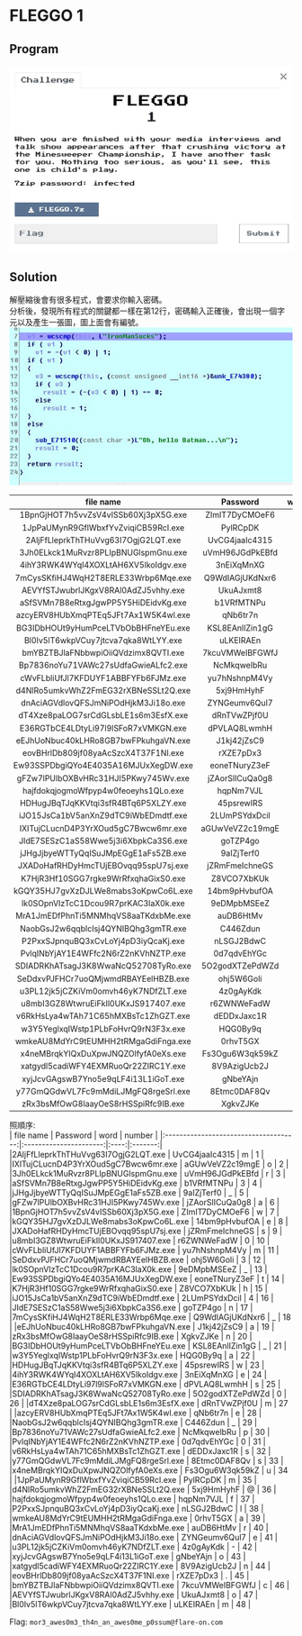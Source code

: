 # FLEGGO 1

## Program
![program](picture/program.jpg)  

## Solution
解壓縮後會有很多程式，會要求你輸入密碼。  
分析後，發現所有程式的關鍵都一樣在第12行，密碼輸入正確後，會出現一個字元以及產生一張圖，圖上面會有編號。  
![key](picture/key.JPG)  

|           file name                   |       Password         | word |  number |
|:-------------------------------------:|:----------------------:|:----:|:-------:|
|1BpnGjHOT7h5vvZsV4vISSb60Xj3pX5G.exe   |    ZImIT7DyCMOeF6      |  w   |    7    |
|1JpPaUMynR9GflWbxfYvZviqiCB59RcI.exe   |    PylRCpDK            |  m   |    35   |
|2AljFfLleprkThTHuVvg63I7OgjG2LQT.exe   |    UvCG4jaaIc4315      |  m   |    1    |
|3Jh0ELkck1MuRvzr8PLIpBNUGlspmGnu.exe   |    uVmH96JGdPkEBfd     |  r   |    3    |
|4ihY3RWK4WYqI4XOXLtAH6XV5lkoIdgv.exe   |    3nEiXqMnXG          |  e   |    24   |
|7mCysSKfiHJ4WqH2T8ERLE33Wrbp6Mqe.exe   |    Q9WdIAGjUKdNxr6     |  _   |    18   |
|AEVYfSTJwubrlJKgxV8RAl0AdZJ5vhhy.exe   |    UkuAJxmt8           |  o   |    47   |
|aSfSVMn7B8eRtxgJgwPP5Y5HiDEidvKg.exe   |    b1VRfMTNPu          |  3   |    4    |
|azcyERV8HUbXmqPTEq5JFt7Ax1W5K4wl.exe   |    qNb6tr7n            |  e   |    28   |
|BG3IDbHOUt9yHumPceLTVbObBHFneYEu.exe   |    KSL8EAnlIZin1gG     |  _   |    21   |
|Bl0Iv5lT6wkpVCuy7jtcva7qka8WtLYY.exe   |    uLKEIRAEn           |  m   |    48   |
|bmYBZTBJlaFNbbwpiOiiQVdzimx8QVTI.exe   |    7kcuVMWeIBFGWfJ     |  c   |    46   |
|Bp7836noYu71VAWc27sUdfaGwieALfc2.exe   |    NcMkqwelbRu         |  p   |    30   |
|cWvFLbliUfJl7KFDUYF1ABBFYFb6FJMz.exe   |    yu7hNshnpM4Vy       |  m   |    11   |
|d4NlRo5umkvWhZ2FmEG32rXBNeSSLt2Q.exe   |    5xj9HmHyhF          |  @   |    36   |
|dnAciAGVdlovQFSJmNiPOdHjkM3Ji18o.exe   |    ZYNGeumv6QuI7       |  e   |    41   |
|dT4Xze8paLOG7srCdGLsbLE1s6m3EsfX.exe   |    dRnTVwZPjf0U        |  m   |    27   |
|E36RGTbCE4LDtyLi97l9lSFoR7xVMKGN.exe   |    dPVLAQ8LwmhH        |  s   |    25   |
|eEJhUoNbuc40kLHRo8GB7bwFPkuhgaVN.exe   |    J1kj42jZsC9         |  a   |    19   |
|eovBHrlDb809jf08yaAcSzcX4T37F1NI.exe   |    rXZE7pDx3           |  .   |    45   |
|Ew93SSPDbgiQYo4E4035A16MJUxXegDW.exe   |    eoneTNuryZ3eF       |  t   |    14   |
|gFZw7lPUlbOXBvHRc31HJI5PKwy745Wv.exe   |    jZAorSlICuQa0g8     |  a   |    6    |
|hajfdokqjogmoWfpyp4w0feoeyhs1QLo.exe   |    hqpNm7VJL           |  f   |    37   |
|HDHugJBqTJqKKVtqi3sfR4BTq6P5XLZY.exe   |    45psrewIRS          |  w   |    23   |
|iJO15JsCa1bV5anXnZ9dTC9iWbEDmdtf.exe   |    2LUmPSYdxDcil       |  4   |    16   |
|IXITujCLucnD4P3YrXOud5gC7Bwcw6mr.exe   |    aGUwVeVZ2c19mgE     |  o   |    2    |
|JIdE7SESzC1aS58Wwe5j3i6XbpkCa3S6.exe   |    goTZP4go            |  n   |    17   |
|jJHgJjbyeWTTyQqISuJMpEGgE1aFs5ZB.exe   |    9aIZjTerf0          |  _   |    5    |
|JXADoHafRHDyHmcTUjEBOvqq95spU7sj.exe   |    jZRmFmeIchneGS      |  s   |    9    |
|K7HjR3Hf10SGG7rgke9WrRfxqhaGixS0.exe   |    Z8VCO7XbKUk         |  h   |    15   |
|kGQY35HJ7gvXzDJLWe8mabs3oKpwCo6L.exe   |    14bm9pHvbufOA       |  e   |    8    |
|lk0SOpnVIzTcC1Dcou9R7prKAC3laX0k.exe   |    9eDMpbMSEeZ         |  _   |    13   |
|MrA1JmEDfPhnTi5MNMhqVS8aaTKdxbMe.exe   |    auDB6HtMv           |  r   |    40   |
|NaobGsJ2w6qqblcIsj4QYNIBQhg3gmTR.exe   |    C446Zdun            |  _   |    29   |
|P2PxxSJpnquBQ3xCvLoYj4pD3iyQcaKj.exe   |    nLSGJ2BdwC          |  l   |    38   |
|PvlqINbYjAY1E4WFfc2N6rZ2nKVhNZTP.exe   |    0d7qdvEhYGc         |  0   |    31   |
|SDIADRKhATsagJ3K8WwaNcQ52708TyRo.exe   |    5O2godXTZePdWZd     |  0   |    26   |
|SeDdxvPJFHCr7uoQMjwmdRBAYEelHBZB.exe   |    ohj5W6Goli          |  3   |    12   |
|u3PL12jk5jCZKiVm0omvh46yK7NDfZLT.exe   |    4z0gAyKdk           |  -   |    42   |
|u8mbI3GZ8WtwruEiFkIl0UKxJS917407.exe   |    r6ZWNWeFadW         |  0   |    10   |
|v6RkHsLya4wTAh71C65hMXBsTc1ZhGZT.exe   |    dEDDxJaxc1R         |  s   |    32   |
|w3Y5YeglxqIWstp1PLbFoHvrQ9rN3F3x.exe   |    HQG0By9q            |  a   |    22   |
|wmkeAU8MdYrC9tEUMHH2tRMgaGdiFnga.exe   |    0rhvT5GX            |  a   |    39   |
|x4neMBrqkYIQxDuXpwJNQZOlfyfA0eXs.exe   |    Fs3Ogu6W3qk59kZ     |  u   |    34   |
|xatgydl5cadiWFY4EXMRuoQr22ZIRC1Y.exe   |    8V9AzigUcb2J        |  n   |    44   |
|xyjJcvGAgswB7Yno5e9qLF4i13L1iGoT.exe   |    gNbeYAjn            |  o   |    43   |
|y77GmQGdwVL7Fc9mMdiLJMgFQ8rgeSrl.exe   |    8Etmc0DAF8Qv        |  s   |    33   |
|zRx3bsMfOwG8IaayOeS8rHSSpiRfc9IB.exe   |    XgkvZJKe            |  n   |    20   |  

照順序:  
|           file name                   |       Password         | word |  number |
|:-------------------------------------:|:----------------------:|:----:|:-------:|
|2AljFfLleprkThTHuVvg63I7OgjG2LQT.exe   |    UvCG4jaaIc4315      |  m   |    1    |
|IXITujCLucnD4P3YrXOud5gC7Bwcw6mr.exe   |    aGUwVeVZ2c19mgE     |  o   |    2    |
|3Jh0ELkck1MuRvzr8PLIpBNUGlspmGnu.exe   |    uVmH96JGdPkEBfd     |  r   |    3    |
|aSfSVMn7B8eRtxgJgwPP5Y5HiDEidvKg.exe   |    b1VRfMTNPu          |  3   |    4    |
|jJHgJjbyeWTTyQqISuJMpEGgE1aFs5ZB.exe   |    9aIZjTerf0          |  _   |    5    |
|gFZw7lPUlbOXBvHRc31HJI5PKwy745Wv.exe   |    jZAorSlICuQa0g8     |  a   |    6    |
|1BpnGjHOT7h5vvZsV4vISSb60Xj3pX5G.exe   |    ZImIT7DyCMOeF6      |  w   |    7    |
|kGQY35HJ7gvXzDJLWe8mabs3oKpwCo6L.exe   |    14bm9pHvbufOA       |  e   |    8    |
|JXADoHafRHDyHmcTUjEBOvqq95spU7sj.exe   |    jZRmFmeIchneGS      |  s   |    9    |
|u8mbI3GZ8WtwruEiFkIl0UKxJS917407.exe   |    r6ZWNWeFadW         |  0   |    10   |
|cWvFLbliUfJl7KFDUYF1ABBFYFb6FJMz.exe   |    yu7hNshnpM4Vy       |  m   |    11   |
|SeDdxvPJFHCr7uoQMjwmdRBAYEelHBZB.exe   |    ohj5W6Goli          |  3   |    12   |
|lk0SOpnVIzTcC1Dcou9R7prKAC3laX0k.exe   |    9eDMpbMSEeZ         |  _   |    13   |
|Ew93SSPDbgiQYo4E4035A16MJUxXegDW.exe   |    eoneTNuryZ3eF       |  t   |    14   |
|K7HjR3Hf10SGG7rgke9WrRfxqhaGixS0.exe   |    Z8VCO7XbKUk         |  h   |    15   |
|iJO15JsCa1bV5anXnZ9dTC9iWbEDmdtf.exe   |    2LUmPSYdxDcil       |  4   |    16   |
|JIdE7SESzC1aS58Wwe5j3i6XbpkCa3S6.exe   |    goTZP4go            |  n   |    17   |
|7mCysSKfiHJ4WqH2T8ERLE33Wrbp6Mqe.exe   |    Q9WdIAGjUKdNxr6     |  _   |    18   |
|eEJhUoNbuc40kLHRo8GB7bwFPkuhgaVN.exe   |    J1kj42jZsC9         |  a   |    19   |
|zRx3bsMfOwG8IaayOeS8rHSSpiRfc9IB.exe   |    XgkvZJKe            |  n   |    20   |
|BG3IDbHOUt9yHumPceLTVbObBHFneYEu.exe   |    KSL8EAnlIZin1gG     |  _   |    21   |
|w3Y5YeglxqIWstp1PLbFoHvrQ9rN3F3x.exe   |    HQG0By9q            |  a   |    22   |
|HDHugJBqTJqKKVtqi3sfR4BTq6P5XLZY.exe   |    45psrewIRS          |  w   |    23   |
|4ihY3RWK4WYqI4XOXLtAH6XV5lkoIdgv.exe   |    3nEiXqMnXG          |  e   |    24   |
|E36RGTbCE4LDtyLi97l9lSFoR7xVMKGN.exe   |    dPVLAQ8LwmhH        |  s   |    25   |
|SDIADRKhATsagJ3K8WwaNcQ52708TyRo.exe   |    5O2godXTZePdWZd     |  0   |    26   |
|dT4Xze8paLOG7srCdGLsbLE1s6m3EsfX.exe   |    dRnTVwZPjf0U        |  m   |    27   |
|azcyERV8HUbXmqPTEq5JFt7Ax1W5K4wl.exe   |    qNb6tr7n            |  e   |    28   |
|NaobGsJ2w6qqblcIsj4QYNIBQhg3gmTR.exe   |    C446Zdun            |  _   |    29   |
|Bp7836noYu71VAWc27sUdfaGwieALfc2.exe   |    NcMkqwelbRu         |  p   |    30   |
|PvlqINbYjAY1E4WFfc2N6rZ2nKVhNZTP.exe   |    0d7qdvEhYGc         |  0   |    31   |
|v6RkHsLya4wTAh71C65hMXBsTc1ZhGZT.exe   |    dEDDxJaxc1R         |  s   |    32   |
|y77GmQGdwVL7Fc9mMdiLJMgFQ8rgeSrl.exe   |    8Etmc0DAF8Qv        |  s   |    33   |
|x4neMBrqkYIQxDuXpwJNQZOlfyfA0eXs.exe   |    Fs3Ogu6W3qk59kZ     |  u   |    34   |
|1JpPaUMynR9GflWbxfYvZviqiCB59RcI.exe   |    PylRCpDK            |  m   |    35   |
|d4NlRo5umkvWhZ2FmEG32rXBNeSSLt2Q.exe   |    5xj9HmHyhF          |  @   |    36   |
|hajfdokqjogmoWfpyp4w0feoeyhs1QLo.exe   |    hqpNm7VJL           |  f   |    37   |
|P2PxxSJpnquBQ3xCvLoYj4pD3iyQcaKj.exe   |    nLSGJ2BdwC          |  l   |    38   |
|wmkeAU8MdYrC9tEUMHH2tRMgaGdiFnga.exe   |    0rhvT5GX            |  a   |    39   |
|MrA1JmEDfPhnTi5MNMhqVS8aaTKdxbMe.exe   |    auDB6HtMv           |  r   |    40   |
|dnAciAGVdlovQFSJmNiPOdHjkM3Ji18o.exe   |    ZYNGeumv6QuI7       |  e   |    41   |
|u3PL12jk5jCZKiVm0omvh46yK7NDfZLT.exe   |    4z0gAyKdk           |  -   |    42   |
|xyjJcvGAgswB7Yno5e9qLF4i13L1iGoT.exe   |    gNbeYAjn            |  o   |    43   |
|xatgydl5cadiWFY4EXMRuoQr22ZIRC1Y.exe   |    8V9AzigUcb2J        |  n   |    44   |
|eovBHrlDb809jf08yaAcSzcX4T37F1NI.exe   |    rXZE7pDx3           |  .   |    45   |
|bmYBZTBJlaFNbbwpiOiiQVdzimx8QVTI.exe   |    7kcuVMWeIBFGWfJ     |  c   |    46   |
|AEVYfSTJwubrlJKgxV8RAl0AdZJ5vhhy.exe   |    UkuAJxmt8           |  o   |    47   |
|Bl0Iv5lT6wkpVCuy7jtcva7qka8WtLYY.exe   |    uLKEIRAEn           |  m   |    48   |

Flag: `mor3_awes0m3_th4n_an_awes0me_p0ssum@flare-on.com`